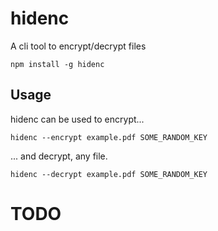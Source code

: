 # hidenc

A cli tool to encrypt/decrypt files

```
npm install -g hidenc
```

## Usage

hidenc can be used to encrypt...

```
hidenc --encrypt example.pdf SOME_RANDOM_KEY
```

... and decrypt, any file.

```
hidenc --decrypt example.pdf SOME_RANDOM_KEY
```

# TODO